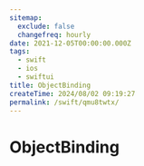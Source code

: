 ```yaml
---
sitemap:
  exclude: false
  changefreq: hourly
date: 2021-12-05T00:00:00.000Z
tags:
  - swift
  - ios
  - swiftui
title: ObjectBinding
createTime: 2024/08/02 09:19:27
permalink: /swift/qmu8twtx/
---
```


# ObjectBinding
